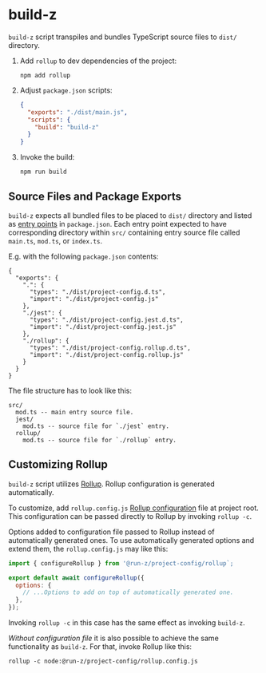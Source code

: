 # build-z

`build-z` script transpiles and bundles TypeScript source files to `dist/` directory.

1. Add `rollup` to dev dependencies of the project:
   ```shell
   npm add rollup
   ```
2. Adjust `package.json` scripts:
   ```json
   {
     "exports": "./dist/main.js",
     "scripts": {
       "build": "build-z"
     }
   }
   ```
3. Invoke the build:
   ```shell
   npm run build
   ```

## Source Files and Package Exports

`build-z` expects all bundled files to be placed to `dist/` directory and listed as [entry points] in `package.json`.
Each entry point expected to have corresponding directory within `src/` containing entry source file called `main.ts`,
`mod.ts`, or `index.ts`.

E.g. with the following `package.json` contents:

```jsonc
{
  "exports": {
    ".": {
      "types": "./dist/project-config.d.ts",
      "import": "./dist/project-config.js"
    },
    "./jest": {
      "types": "./dist/project-config.jest.d.ts",
      "import": "./dist/project-config.jest.js"
    },
    "./rollup": {
      "types": "./dist/project-config.rollup.d.ts",
      "import": "./dist/project-config.rollup.js"
    }
  }
}
```

The file structure has to look like this:

```
src/
  mod.ts -- main entry source file.
  jest/
    mod.ts -- source file for `./jest` entry.
  rollup/
    mod.ts -- source file for `./rollup` entry.
```

[entry points]: https://nodejs.org/dist/latest/docs/api/packages.html#package-entry-points

## Customizing Rollup

`build-z` script utilizes [Rollup]. Rollup configuration is generated automatically.

To customize, add `rollup.config.js` [Rollup configuration] file at project root. This configuration can be passed
directly to Rollup by invoking `rollup -c`.

Options added to configuration file passed to Rollup instead of automatically generated ones. To use automatically
generated options and extend them, the `rollup.config.js` may like this:

```javascript
import { configureRollup } from '@run-z/project-config/rollup`;

export default await configureRollup({
  options: {
    // ...Options to add on top of automatically generated one.
  },
});
```

Invoking `rollup -c` in this case has the same effect as invoking `build-z`.

_Without configuration file_ it is also possible to achieve the same functionality as `build-z`. For that, invoke
Rollup like this:

```shell
rollup -c node:@run-z/project-config/rollup.config.js
```

[rollup]: https://rollupjs.org/
[rollup configuration]: https://rollupjs.org/guide/en/#configuration-files
